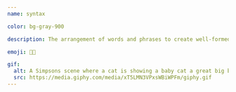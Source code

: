```yaml
---
name: syntax

color: bg-gray-900

description: The arrangement of words and phrases to create well-formed sentences in a language.

emoji: 👩‍🏫

gif:
  alt: A Simpsons scene where a cat is showing a baby cat a great big ball of yarn.
  src: https://media.giphy.com/media/xT5LMN3VPxsWBiWPFm/giphy.gif
---
```

